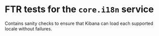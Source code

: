# FTR tests for the `core.i18n` service

Contains sanity checks to ensure that Kibana can load each supported locale without failures.
